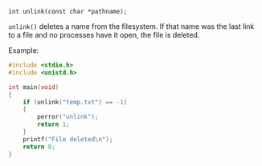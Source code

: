 `int unlink(const char *pathname);`

`unlink()` deletes a name from the filesystem. If that name was the last link to a file and no processes have it open, the file is deleted.

Example:
```c
#include <stdio.h>
#include <unistd.h>

int main(void)
{
    if (unlink("temp.txt") == -1)
    {
        perror("unlink");
        return 1;
    }
    printf("File deleted\n");
    return 0;
}
```